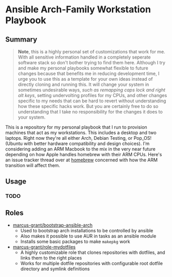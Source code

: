 Ansible Arch-Family Workstation Playbook
========================================

Summary
-------

> **Note**, this is a highly personal set of customizations that work for me. With all sensitive information handled in a completely seperate software stack so don't bother trying to find them here. Although I try and make my personal playbooks somewhat flexible to future changes because that benefits me in reducing development time, I urge you to use this as a template for your own ideas instead of directly cloning and running this. It will change your system in sometimes undesirable ways, *such as remapping caps lock and right alt keys*, setting undervolting profiles for my CPUs, and other changes specific to my needs that can be hard to revert without understanding how these specific hacks work. But you are certainly free to do so understanding that I take no responsibility for the changes it does to your system.

This is a repository for my personal playbook that I run to provision machines that act as my workstations. This includes a desktop and two laptops. Right now they're all either Arch, Debian Testing, or Pop_OS! (Ubuntu with better hardware compatibility and design choices). I'm considering adding an ARM Macbook to the mix in the very near future depending on how Apple handles homebrew with their ARM CPUs. Here's an issue tracker thread over at [homebrew](https://github.com/Homebrew/brew/issues/7857) concerned with how the ARM transition will affect them.

Usage
-----

### TODO

Roles
-----

- [marcus-grant/bootstrap-ansible-arch](https://github.com/marcus-grant/role-bootstrap-ansible-arch)
    - Used to bootstrap arch installations to be controlled by ansible
    - Also makes it possible to use AUR in tasks as an ansible module
    - Installs some basic packages to make `makepkg` work
- [marcus-grant/role-mydotfiles](https://github.com/marcus-grant/role-mydotfiles)
    - A highly customizable role that clones repositories with dotfiles, and links them to the right places
    - Works for multiple dotfile repositories with configurable root dotfile directory and symlink definitions
